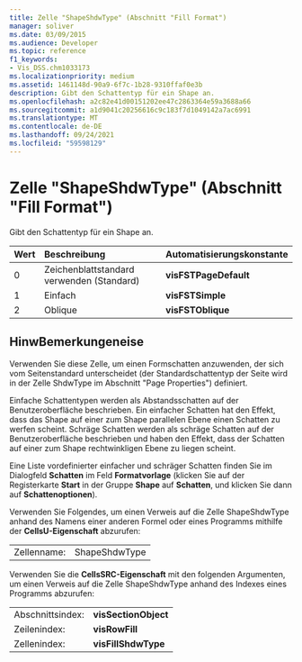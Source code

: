 ```yaml
---
title: Zelle "ShapeShdwType" (Abschnitt "Fill Format")
manager: soliver
ms.date: 03/09/2015
ms.audience: Developer
ms.topic: reference
f1_keywords:
- Vis_DSS.chm1033173
ms.localizationpriority: medium
ms.assetid: 1461148d-90a9-6f7c-1b28-9310ffaf0e3b
description: Gibt den Schattentyp für ein Shape an.
ms.openlocfilehash: a2c82e41d00151202ee47c2863364e59a3688a66
ms.sourcegitcommit: a1d9041c20256616c9c183f7d1049142a7ac6991
ms.translationtype: MT
ms.contentlocale: de-DE
ms.lasthandoff: 09/24/2021
ms.locfileid: "59598129"
---
```

# <a name="shapeshdwtype-cell-fill-format-section"></a>Zelle "ShapeShdwType" (Abschnitt "Fill Format")

Gibt den Schattentyp für ein Shape an. 
  
|**Wert**|**Beschreibung**|**Automatisierungskonstante**|
|:-----|:-----|:-----|
|0  <br/> |Zeichenblattstandard verwenden (Standard)  <br/> |**visFSTPageDefault** <br/> |
|1  <br/> |Einfach  <br/> |**visFSTSimple** <br/> |
|2  <br/> |Oblique  <br/> |**visFSTOblique** <br/> |
   
## <a name="remarks"></a>HinwBemerkungeneise

Verwenden Sie diese Zelle, um einen Formschatten anzuwenden, der sich vom Seitenstandard unterscheidet (der Standardschattentyp der Seite wird in der Zelle ShdwType im Abschnitt "Page Properties") definiert.
  
Einfache Schattentypen werden als Abstandsschatten auf der Benutzeroberfläche beschrieben. Ein einfacher Schatten hat den Effekt, dass das Shape auf einer zum Shape parallelen Ebene einen Schatten zu werfen scheint. Schräge Schatten werden als schräge Schatten auf der Benutzeroberfläche beschrieben und haben den Effekt, dass der Schatten auf einer zum Shape rechtwinkligen Ebene zu liegen scheint. 
  
Eine Liste vordefinierter einfacher und schräger Schatten finden Sie im Dialogfeld **Schatten** im Feld **Formatvorlage** (klicken Sie auf der Registerkarte **Start** in der Gruppe **Shape** auf **Schatten**, und klicken Sie dann auf **Schattenoptionen**).
  
Verwenden Sie Folgendes, um einen Verweis auf die Zelle ShapeShdwType anhand des Namens einer anderen Formel oder eines Programms mithilfe der **CellsU-Eigenschaft** abzurufen: 
  
|||
|:-----|:-----|
|Zellenname:  <br/> |ShapeShdwType  <br/> |
   
Verwenden Sie die **CellsSRC-Eigenschaft** mit den folgenden Argumenten, um einen Verweis auf die Zelle ShapeShdwType anhand des Indexes eines Programms abzurufen: 
  
|||
|:-----|:-----|
|Abschnittsindex:  <br/> |**visSectionObject** <br/> |
|Zeilenindex:  <br/> |**visRowFill** <br/> |
|Zellenindex:  <br/> |**visFillShdwType** <br/> |
   

